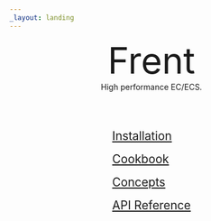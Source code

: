 ```yaml
---
_layout: landing
---
```



<div style="text-align: center; font-size: 4rem">Frent</div>

<div style="text-align: center;">High performance EC/ECS.</div>

<br/>

<br/>

<div style="font-size: 1rem; padding: 1rem; max-width: fit-content; margin-left: auto; margin-right: auto;">
    <div style="margin: 1rem; font-size: 1.3rem"><a href="installation.html">Installation</a></div>
    <div style="margin: 1rem; font-size: 1.3rem"><a href="cookbook/component-composition.html">Cookbook</a></div>
    <div style="margin: 1rem; font-size: 1.3rem"><a href="docs/events.html">Concepts</a></div>
    <div style="margin: 1rem; font-size: 1.3rem"><a href="api/Frent.html">API Reference</a></div>
</div>
